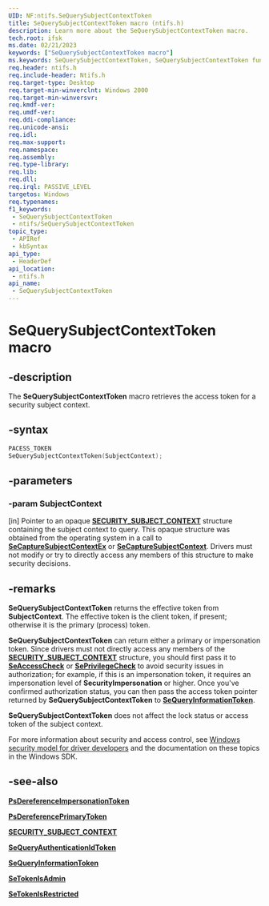 ```yaml
---
UID: NF:ntifs.SeQuerySubjectContextToken
title: SeQuerySubjectContextToken macro (ntifs.h)
description: Learn more about the SeQuerySubjectContextToken macro.
tech.root: ifsk
ms.date: 02/21/2023
keywords: ["SeQuerySubjectContextToken macro"]
ms.keywords: SeQuerySubjectContextToken, SeQuerySubjectContextToken function [Installable File System Drivers], ifsk.sequerysubjectcontexttoken, ntifs/SeQuerySubjectContextToken, seref_5b274dd0-4f8e-4f4c-b7ff-9de9b3da9213.xml
req.header: ntifs.h
req.include-header: Ntifs.h
req.target-type: Desktop
req.target-min-winverclnt: Windows 2000
req.target-min-winversvr: 
req.kmdf-ver: 
req.umdf-ver: 
req.ddi-compliance: 
req.unicode-ansi: 
req.idl: 
req.max-support: 
req.namespace: 
req.assembly: 
req.type-library: 
req.lib: 
req.dll: 
req.irql: PASSIVE_LEVEL
targetos: Windows
req.typenames: 
f1_keywords:
 - SeQuerySubjectContextToken
 - ntifs/SeQuerySubjectContextToken
topic_type:
 - APIRef
 - kbSyntax
api_type:
 - HeaderDef
api_location:
 - ntifs.h
api_name:
 - SeQuerySubjectContextToken
---
```


# SeQuerySubjectContextToken macro

## -description

The **SeQuerySubjectContextToken** macro retrieves the access token for a security subject context.

## -syntax

```cpp
PACESS_TOKEN
SeQuerySubjectContextToken(SubjectContext);
```

## -parameters

### -param SubjectContext

[in] Pointer to an opaque [**SECURITY_SUBJECT_CONTEXT**](/windows-hardware/drivers/kernel/eprocess#security_subject_context) structure containing the subject context to query. This opaque structure was obtained from the operating system in a call to [**SeCaptureSubjectContextEx**](nf-ntifs-secapturesubjectcontextex.md)
 or [**SeCaptureSubjectContext**](nf-ntifs-secapturesubjectcontext.md). Drivers must not modify or try to directly access any members of this structure to make security decisions.

## -remarks

**SeQuerySubjectContextToken** returns the effective token from **SubjectContext**. The effective token is the client token, if present; otherwise it is the primary (process) token.

**SeQuerySubjectContextToken** can return either a primary or impersonation token. Since drivers must not directly access any members of the [**SECURITY_SUBJECT_CONTEXT**](/windows-hardware/drivers/kernel/eprocess#security_subject_context) structure, you should first pass it to [**SeAccessCheck**](../wdm/nf-wdm-seaccesscheck.md) or [**SePrivilegeCheck**](nf-ntifs-seprivilegecheck.md) to avoid security issues in authorization; for example, if this is an impersonation token, it requires an impersonation level of **SecurityImpersonation** or higher. Once you've confirmed authorization status, you can then pass the access token pointer returned by **SeQuerySubjectContextToken** to [**SeQueryInformationToken**](nf-ntifs-sequeryinformationtoken.md).

**SeQuerySubjectContextToken** does not affect the lock status or access token of the subject context.

For more information about security and access control, see [Windows security model for driver developers](/windows-hardware/drivers/driversecurity/windows-security-model) and the documentation on these topics in the Windows SDK.

## -see-also

[**PsDereferenceImpersonationToken**](nf-ntifs-psdereferenceimpersonationtoken.md)

[**PsDereferencePrimaryToken**](nf-ntifs-psdereferenceprimarytoken.md)

[**SECURITY_SUBJECT_CONTEXT**](/windows-hardware/drivers/kernel/eprocess#security_subject_context)

[**SeQueryAuthenticationIdToken**](nf-ntifs-sequeryauthenticationidtoken.md)

[**SeQueryInformationToken**](nf-ntifs-sequeryinformationtoken.md)

[**SeTokenIsAdmin**](nf-ntifs-setokenisadmin.md)

[**SeTokenIsRestricted**](nf-ntifs-setokenisrestricted.md)
